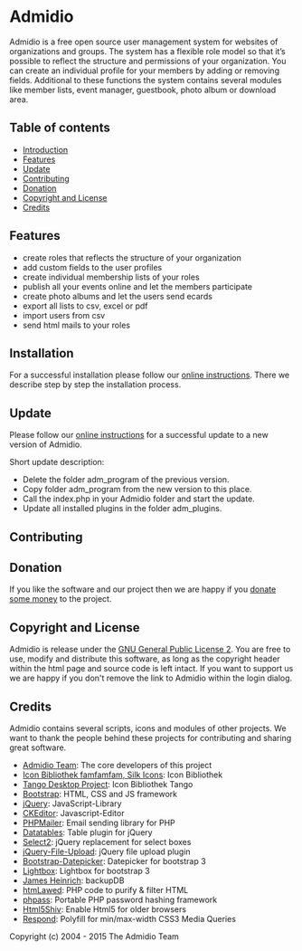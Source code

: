 # Admidio

Admidio is a free open source user management system for websites of 
organizations and groups. The system has a flexible role model so that 
it’s possible to reflect the structure and permissions of your organization. 
You can create an individual profile for your members by adding or removing 
fields. Additional to these functions the system contains several modules 
like member lists, event manager, guestbook, photo album or download area.

## Table of contents

- [Introduction](#introduction)
- [Features](#features)
- [Update](#update)
- [Contributing](#contributing)
- [Donation](#donation)
- [Copyright and License](#copyright-and-license)
- [Credits](#credits)

## Features

- create roles that reflects the structure of your organization
- add custom fields to the user profiles
- create individual membership lists of your roles
- publish all your events online and let the members participate
- create photo albums and let the users send ecards
- export all lists to csv, excel or pdf
- import users from csv
- send html mails to your roles

## Installation

For a successful installation please follow our [online instructions](http://www.admidio.org/dokuwiki/doku.php?id=en:2.0:installation).
There we describe step by step the installation process.

## Update

Please follow our [online instructions](http://www.admidio.org/dokuwiki/doku.php?id=en:2.0:update) for a successful
update to a new version of Admidio.

Short update description:

- Delete the folder adm_program of the previous version.
- Copy folder adm_program from the new version to this place.
- Call the index.php in your Admidio folder and start the update.
- Update all installed plugins in the folder adm_plugins.

## Contributing

## Donation

If you like the software and our project then we are happy if you [donate 
some money](http://www.admidio.org/index.php?page=donate) to the project.

## Copyright and License

Admidio is release under the [GNU General Public License 2](https://github.com/Admidio/admidio/blob/master/LICENSE.txt). You are 
free to use, modify and distribute this software, as long as the copyright header 
within the html page and source code is left intact. If you want to support 
us we are happy if you don't remove the link to Admidio within the login
dialog.

## Credits

Admidio contains several scripts, icons and modules of other projects.
We want to thank the people behind these projects for contributing
and sharing great software.

- [Admidio Team](https://github.com/Admidio/admidio/graphs/contributors): The core developers of this project
- [Icon Bibliothek famfamfam, Silk Icons](http://www.famfamfam.com): Icon Bibliothek
- [Tango Desktop Project](http://tango.freedesktop.org): Icon Bibliothek Tango
- [Bootstrap](http://www.getbootstrap.com): HTML, CSS and JS framework
- [jQuery](http://www.jquery.com): JavaScript-Library
- [CKEditor](http://www.ckeditor.com): Javascript-Editor
- [PHPMailer](https://github.com/PHPMailer/PHPMailer): Email sending library for PHP 
- [Datatables](http://www.datatables.net): Table plugin for jQuery
- [Select2](https://select2.github.io/): jQuery replacement for select boxes
- [jQuery-File-Upload](https://blueimp.github.io/jQuery-File-Upload/): jQuery file upload plugin
- [Bootstrap-Datepicker](https://github.com/eternicode/bootstrap-datepicker): Datepicker for bootstrap 3
- [Lightbox](http://ashleydw.github.io/lightbox/): Lightbox for bootstrap 3
- [James Heinrich](http://www.silisoftware.com): backupDB
- [htmLawed](http://www.bioinformatics.org/phplabware/internal_utilities/htmLawed/): PHP code to purify & filter HTML
- [phpass](http://www.openwall.com/phpass/): Portable PHP password hashing framework
- [Html5Shiv](https://github.com/aFarkas/html5shiv): Enable Html5 for older browsers
- [Respond](https://github.com/scottjehl/Respond): Polyfill for min/max-width CSS3 Media Queries

Copyright (c) 2004 - 2015 The Admidio Team